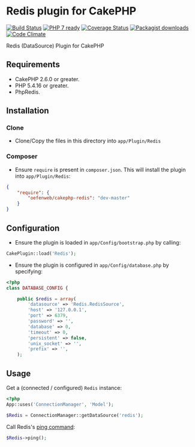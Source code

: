 # Redis plugin for CakePHP

[![Build Status](https://travis-ci.org/Oefenweb/cakephp-redis.png?branch=master)](https://travis-ci.org/Oefenweb/cakephp-redis) [![PHP 7 ready](http://php7ready.timesplinter.ch/Oefenweb/cakephp-redis/badge.svg)](https://travis-ci.org/Oefenweb/cakephp-redis) [![Coverage Status](https://codecov.io/gh/Oefenweb/cakephp-redis/branch/master/graph/badge.svg)](https://codecov.io/gh/Oefenweb/cakephp-redis) [![Packagist downloads](http://img.shields.io/packagist/dt/Oefenweb/cakephp-redis.svg)](https://packagist.org/packages/oefenweb/cakephp-redis) [![Code Climate](https://codeclimate.com/github/Oefenweb/cakephp-redis/badges/gpa.svg)](https://codeclimate.com/github/Oefenweb/cakephp-redis)

Redis (DataSource) Plugin for CakePHP

## Requirements

* CakePHP 2.6.0 or greater.
* PHP 5.4.16 or greater.
* PhpRedis.

## Installation

### Clone

* Clone/Copy the files in this directory into `app/Plugin/Redis`

### Composer

* Ensure `require` is present in `composer.json`. This will install the plugin into `app/Plugin/Redis`:

```json
{
	"require": {
		"oefenweb/cakephp-redis": "dev-master"
	}
}
```

## Configuration

* Ensure the plugin is loaded in `app/Config/bootstrap.php` by calling:

```php
CakePlugin::load('Redis');
```

* Ensure the plugin is configured in `app/Config/database.php` by specifying:

```php
<?php
class DATABASE_CONFIG {

	public $redis = array(
		'datasource' => 'Redis.RedisSource',
		'host' => '127.0.0.1',
		'port' => 6379,
		'password' => '',
		'database' => 0,
		'timeout' => 0,
		'persistent' => false,
		'unix_socket' => '',
		'prefix' => '',
	);
```

## Usage

Get a (connected / configured) `Redis` instance:

```php
<?php
App::uses('ConnectionManager', 'Model');

$Redis = ConnectionManager::getDataSource('redis');
```

Call Redis's [ping command](http://redis.io/commands/ping):

```php
$Redis->ping();
```
